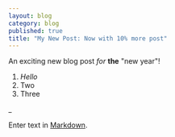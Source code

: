 ```yaml
---
layout: blog
category: blog
published: true
title: "My New Post: Now with 10% more post"
---
```


An exciting new blog post _for_ **the** "new year"!

1. _Hello_
2. Two
3. Three

_

Enter text in [Markdown](http://daringfireball.net/projects/markdown/).